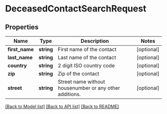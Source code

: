 # DeceasedContactSearchRequest

## Properties
Name | Type | Description | Notes
------------ | ------------- | ------------- | -------------
**first_name** | **string** | First name of the contact | [optional] 
**last_name** | **string** | Last name of the contact | [optional] 
**country** | **string** | 2 digit ISO country code | [optional] 
**zip** | **string** | Zip of the contact | [optional] 
**street** | **string** | Street name without housenumber or any other additions. | [optional] 

[[Back to Model list]](../README.md#documentation-for-models) [[Back to API list]](../README.md#documentation-for-api-endpoints) [[Back to README]](../README.md)



